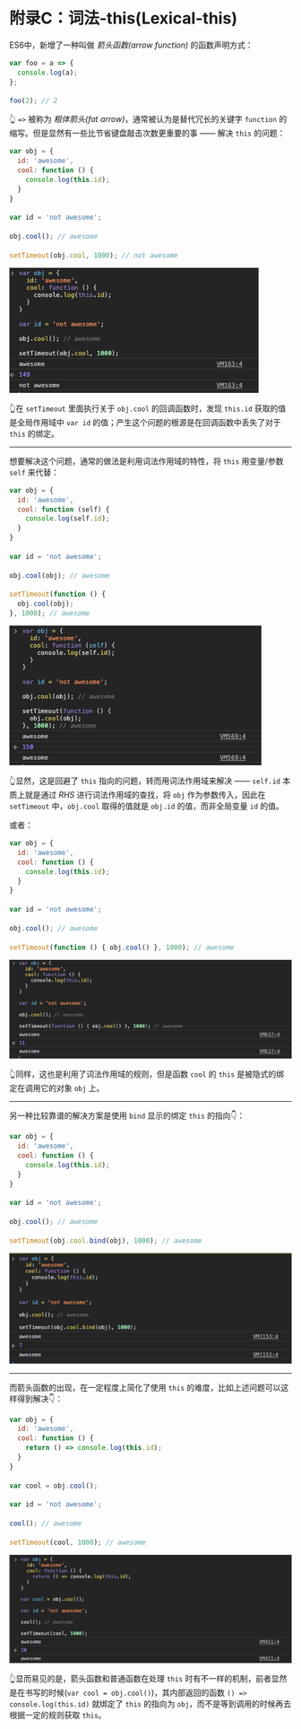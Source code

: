 # 附录C：词法-this(Lexical-this)
ES6中，新增了一种叫做 *箭头函数(arrow function)* 的函数声明方式：
```js
var foo = a => {
  console.log(a);
};

foo(2); // 2
```

👆 `=>` 被称为 *粗体箭头(fat arrow)*，通常被认为是替代冗长的关键字 `function` 的缩写。但是显然有一些比节省键盘敲击次数更重要的事 —— 解决 `this` 的问题：

```js
var obj = {
  id: 'awesome',
  cool: function () {
    console.log(this.id);
  }
}

var id = 'not awesome';

obj.cool(); // awesome

setTimeout(obj.cool, 1000); // not awesome
```

![avatar](./assets/closure_appendix_c_this_loss.png)

👆在 `setTimeout` 里面执行关于 `obj.cool` 的回调函数时，发现 `this.id` 获取的值是全局作用域中 `var id` 的值；产生这个问题的根源是在回调函数中丢失了对于 `this` 的绑定。

----

想要解决这个问题，通常的做法是利用词法作用域的特性，将 `this` 用变量/参数 `self` 来代替：

```js
var obj = {
  id: 'awesome',
  cool: function (self) {
    console.log(self.id);
  }
}

var id = 'not awesome';

obj.cool(obj); // awesome

setTimeout(function () {
  obj.cool(obj);
}, 1000); // awesome
```

![avatar](./assets/closure_appendix_c_this_self.png)

👆显然，这是回避了 `this` 指向的问题，转而用词法作用域来解决 —— `self.id` 本质上就是通过 *RHS* 进行词法作用域的查找，将 `obj` 作为参数传入，因此在 `setTimeout` 中，`obj.cool` 取得的值就是 `obj.id` 的值，而非全局变量 `id` 的值。

或者：
```js
var obj = {
  id: 'awesome',
  cool: function () {
    console.log(this.id);
  }
}

var id = 'not awesome';

obj.cool(); // awesome

setTimeout(function () { obj.cool() }, 1000); // awesome
```

![avatar](./assets/closure_appendix_c_this_otherfn.png)

👆同样，这也是利用了词法作用域的规则，但是函数 `cool` 的 `this` 是被隐式的绑定在调用它的对象 `obj` 上。

----

另一种比较靠谱的解决方案是使用 `bind` 显示的绑定 `this` 的指向👇：

```js
var obj = {
  id: 'awesome',
  cool: function () {
    console.log(this.id);
  }
}

var id = 'not awesome';

obj.cool(); // awesome

setTimeout(obj.cool.bind(obj), 1000); // awesome
```

![avatar](./assets/closure_appendix_c_this_bind.png)

----

而箭头函数的出现，在一定程度上简化了使用 `this` 的难度，比如上述问题可以这样得到解决👇：
```js
var obj = {
  id: 'awesome',
  cool: function () {
    return () => console.log(this.id);
  }
}

var cool = obj.cool();

var id = 'not awesome';

cool(); // awesome

setTimeout(cool, 1000); // awesome
```

![avatar](./assets/closure_appendix_c_this_arrowfn.png)

👆显而易见的是，箭头函数和普通函数在处理 `this` 时有不一样的机制，前者显然是在书写的时候(`var cool = obj.cool()`)，其内部返回的函数 `() => console.log(this.id)` 就绑定了 `this` 的指向为 `obj`，而不是等到调用的时候再去根据一定的规则获取 `this`。